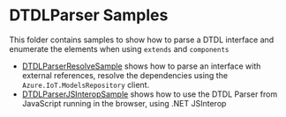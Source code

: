 # DTDLParser Samples

This folder contains samples to show how to parse a DTDL interface and enumerate the elements when using `extends` and `components`

- [DTDLParserResolveSample](./DTDLParserResolveSample) shows how to parse an interface with external references, resolve the dependencies using the `Azure.IoT.ModelsRepository` client.
- [DTDLParserJSInteropSample](./DTDLParserJSInteropSample) shows how to use the DTDL Parser from JavaScript running in the browser, using .NET JSInterop
